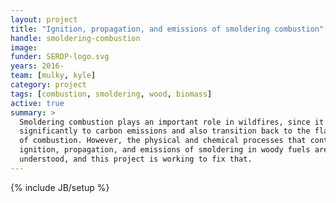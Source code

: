 ```yaml
---
layout: project
title: "Ignition, propagation, and emissions of smoldering combustion"
handle: smoldering-combustion
image:
funder: SERDP-logo.svg
years: 2016-
team: [mulky, kyle]
category: project
tags: [combustion, smoldering, wood, biomass]
active: true
summary: >
  Smoldering combustion plays an important role in wildfires, since it can contribute
  significantly to carbon emissions and also transition back to the flaming mode
  of combustion. However, the physical and chemical processes that control the
  ignition, propagation, and emissions of smoldering in woody fuels are not well
  understood, and this project is working to fix that.
---
```

{% include JB/setup %}
